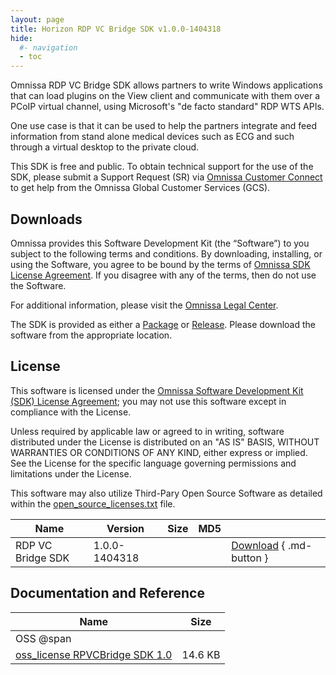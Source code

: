 ```yaml
---
layout: page
title: Horizon RDP VC Bridge SDK v1.0.0-1404318
hide:
  #- navigation
  - toc
---
```


Omnissa RDP VC Bridge SDK allows partners to write Windows applications that can load plugins on the View client and communicate with them over a PCoIP virtual channel, using Microsoft's "de facto standard" RDP WTS APIs.

One use case is that it can be used to help the partners integrate and feed information from stand alone medical devices such as ECG and such through a virtual desktop to the private cloud.

This SDK is free and public. To obtain technical support for the use of the SDK, please submit a Support Request (SR) via [Omnissa Customer Connect](https://customerconnect.omnissa.com/home) to get help from the Omnissa Global Customer Services (GCS).

## Downloads

Omnissa provides this Software Development Kit (the “Software”) to you subject to the following terms and conditions. By downloading, installing, or using the Software, you agree to be bound by the terms of [Omnissa SDK License Agreement](https://static.omnissa.com/sites/default/files/omnissa-sdk-agreement.pdf). If you disagree with any of the terms, then do not use the Software.

For additional information, please visit the [Omnissa Legal Center](https://www.omnissa.com/legal-center/).

The SDK is provided as either a [Package](https://github.com/orgs/euc-releases/packages?repo_name=wsone-sdk-xamarin) or [Release](https://github.com/euc-releases/wsone-sdk-xamarin/releases). Please download the software from the appropriate location.

## License

This software is licensed under the [Omnissa Software Development Kit (SDK) License Agreement](https://static.omnissa.com/sites/default/files/omnissa-sdk-agreement.pdf); you may not use this software except in compliance with the License.

Unless required by applicable law or agreed to in writing, software distributed under the License is distributed on an "AS IS" BASIS, WITHOUT WARRANTIES OR CONDITIONS OF ANY KIND, either express or implied. See the License for the specific language governing permissions and limitations under the License.

This software may also utilize Third-Pary Open Source Software as detailed within the [open_source_licenses.txt](open_source_licenses.txt) file.


| Name | Version | Size | MD5 |   |
| --- | --- | --- | --- | --- |
| RDP VC Bridge SDK | 1.0.0-1404318 |   |  | [Download](https://my.vmware.com/group/vmware/get-download?downloadGroup=VIEWRDPVCBRIDGE_10) { .md-button }  |

## Documentation and Reference

| Name | Size |
| --- | --- |
| OSS @span |   |
| [oss_license RPVCBridge SDK 1.0](https://my.vmware.com/group/vmware/get-download?downloadGroup=VIEWRDPVCBRIDGE_10_OSS) | 14.6 KB |
